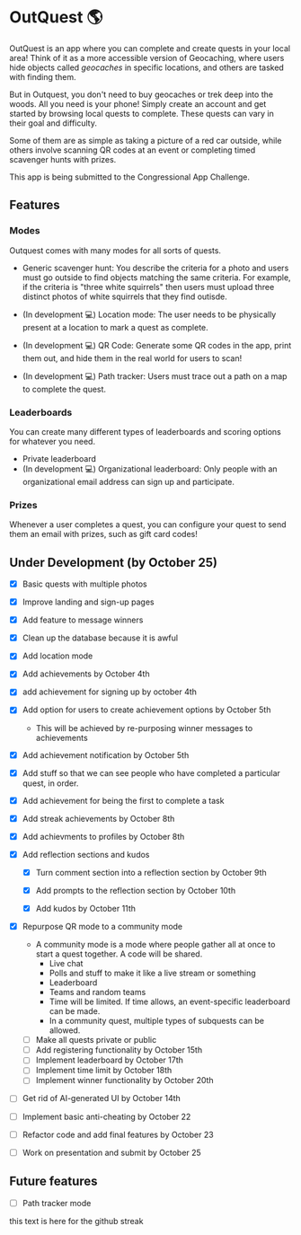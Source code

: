 # OutQuest 🌎

OutQuest is an app where you can complete and create quests in your local area! Think of it as a more accessible version of Geocaching, where users hide objects called _*geocaches*_ in specific locations, and others are tasked with finding them.

But in Outquest, you don't need to buy geocaches or trek deep into the woods. All you need is your phone! Simply create an account and get started by browsing local quests to complete. These quests can vary in their goal and difficulty.

Some of them are as simple as taking a picture of a red car outside, while others involve scanning QR codes at an event or completing timed scavenger hunts with prizes.

This app is being submitted to the Congressional App Challenge.

## Features

### Modes

Outquest comes with many modes for all sorts of quests.

- Generic scavenger hunt: You describe the criteria for a photo and users must go outside to find objects matching the same criteria. For example, if the criteria is "three white squirrels" then users must upload three distinct photos of white squirrels that they find outisde.

- (In development 💻) Location mode: The user needs to be physically present at a location to mark a quest as complete.

- (In development 💻) QR Code: Generate some QR codes in the app, print them out, and hide them in the real world for users to scan! 

- (In development 💻) Path tracker: Users must trace out a path on a map to complete the quest.

### Leaderboards
You can create many different types of leaderboards and scoring options for whatever you need.

- Private leaderboard
- (In development 💻) Organizational leaderboard: Only people with an organizational email address can sign up and participate.

### Prizes

Whenever a user completes a quest, you can configure your quest to send them an email with prizes, such as gift card codes!

## Under Development (by October 25)

- [x] Basic quests with multiple photos
- [x] Improve landing and sign-up pages
- [x] Add feature to message winners
- [x] Clean up the database because it is awful
- [x] Add location mode

- [x] Add achievements by October 4th
- [x] add achievement for signing up by october 4th

- [x] Add option for users to create achievement options by October 5th
	- This will be achieved by re-purposing winner messages to achievements
- [x] Add achievement notification by October 5th

- [x] Add stuff so that we can see people who have completed a particular quest, in order.
- [x] Add achievement for being the first to complete a task
- [x] Add streak achievements by October 8th
- [x] Add achievments to profiles by October 8th

- [x] Add reflection sections and kudos
	- [x] Turn comment section into a reflection section by October 9th
	- [x] Add prompts to the reflection section by October 10th
	- [x] Add kudos by October 11th


- [x] Repurpose QR mode to a community mode
	- A community mode is a mode where people gather all at once to start a quest together. A code will be shared.
		- Live chat
		- Polls and stuff to make it like a live stream or something
		- Leaderboard
		- Teams and random teams
		- Time will be limited. If time allows, an event-specific leaderboard can be made.
		- In a community quest, multiple types of subquests can be allowed.
	- [ ] Make all quests private or public
	- [ ] Add registering functionality by October 15th
	- [ ] Implement leaderboard by October 17th
	- [ ] Implement time limit by October 18th
	- [ ] Implement winner functionality by October 20th

- [ ] Get rid of AI-generated UI by October 14th
- [ ] Implement basic anti-cheating by October 22

- [ ] Refactor code and add final features by October 23

- [ ] Work on presentation and submit by October 25

## Future features

- [ ] Path tracker mode


this text is here for the github streak
